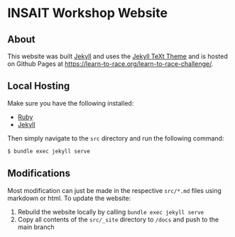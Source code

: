 
# INSAIT Workshop Website


## About

This website was built [Jekyll](https://jekyllrb.com/) and uses the [Jekyll TeXt Theme](https://tianqi.name/jekyll-TeXt-theme/docs/en/quick-start) and is hosted on Github Pages at https://learn-to-race.org/learn-to-race-challenge/.


## Local Hosting

Make sure you have the following installed:

* [Ruby](https://www.ruby-lang.org/en/documentation/installation/)
* [Jekyll](https://jekyllrb.com/)

Then simply navigate to the ```src``` directory and run the following command:

```bash
$ bundle exec jekyll serve
```

## Modifications

Most modification can just be made in the respective ``src/*.md`` files using markdown or html. To update the website:

1. Rebuild the website locally by calling ```bundle exec jekyll serve```
2. Copy all contents of the ```src/_site``` directory to ```/docs``` and push to the main branch
